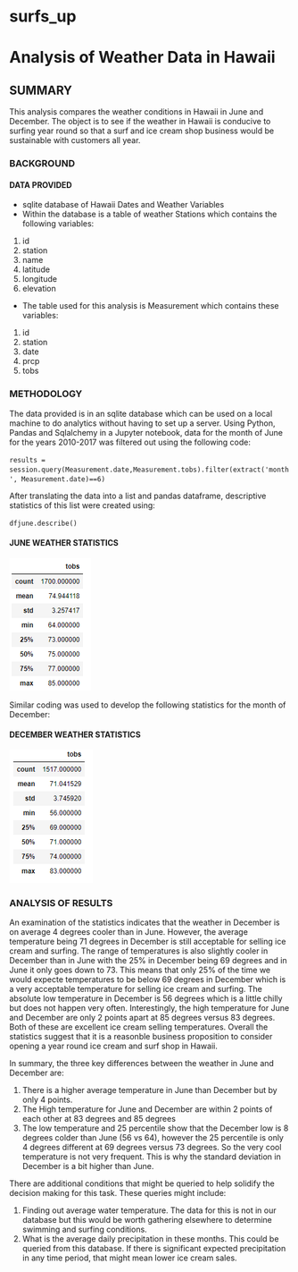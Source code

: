 # surfs_up
# Analysis of Weather Data in Hawaii
## SUMMARY
This analysis compares the weather conditions in Hawaii in June and December.  The object is to see if the weather in Hawaii is conducive to surfing year round so that a surf and ice cream shop business would be sustainable with customers all year. 
###  BACKGROUND  


#### DATA PROVIDED  
- sqlite database of Hawaii Dates and Weather Variables
- Within the database is a table of weather Stations which contains the following variables:
1. id
2. station
3. name
4. latitude
5. longitude
6. elevation
- The table used for this analysis is Measurement which contains these variables:  
1. id
2. station
3. date
4. prcp  
5. tobs


  
### METHODOLOGY

The data provided is in an sqlite database which can be used on a local machine to do analytics without having to set up a server.  Using Python, Pandas and Sqlalchemy in a Jupyter notebook, data for the month of June for the years 2010-2017 was filtered out using the following code:
  
  `results = session.query(Measurement.date,Measurement.tobs).filter(extract('month', Measurement.date)==6)`
  
After translating the data into a list and pandas dataframe, descriptive statistics of this list were created using:
  
`dfjune.describe()`
  
#### JUNE WEATHER STATISTICS 
![](https://github.com/xactuary/surfs_up/blob/main/Resources/June_stats.PNG)  
  
Similar coding was used to develop the following statistics for the month of December:
  
#### DECEMBER WEATHER STATISTICS
![](https://github.com/xactuary/surfs_up/blob/main/Resources/Dec_stats.PNG)
  
### ANALYSIS OF RESULTS
An examination of the statistics indicates that the weather in December is on average 4 degrees cooler than in June.  However, the average temperature being 71 degrees in December is still acceptable for selling ice cream and surfing.  The range of temperatures is also slightly cooler in December than in June with the 25% in December being 69 degrees and in June it only goes down to 73. This means that only 25% of the time we would expecte temperatures to be below 69 degrees in December which is a very acceptable temperature for selling ice cream and surfing.  The absolute low temperature in December is 56 degrees which is a little chilly but does not happen very often.  Interestingly, the high temperature for June and December are only 2 points apart at 85 degrees versus 83 degrees.  Both of these are excellent ice cream selling temperatures.  Overall the statistics suggest that it is a reasonble business proposition to consider opening a year round ice cream and surf shop in Hawaii.  
  
In summary, the three key differences between the weather in June and December are:
1.  There is a higher average temperature in June than December but by only 4 points.
2.  The High temperature for June and December are within 2 points of each other at 83 degrees and 85 degrees
3.  The low temperature and 25 percentile show that the December low is 8 degrees colder than June (56 vs 64), however the 25 percentile is only 4 degrees different at 69 degrees versus 73 degrees.  So the very cool temperature is not very frequent.  This is why the standard deviation in December is a bit higher than June.  
  
There are additional conditions that might be queried to help solidify the decision making for this task.  These queries might include:
  
  1.  Finding out average water temperature.  The data for this is not in our database but this would be worth gathering elsewhere to determine swimming and surfing conditions.
  2.  What is the average daily precipitation in these months.  This could be queried from this database.  If there is significant expected precipitation in any time period, that might mean lower ice cream sales. 
  
 

  

